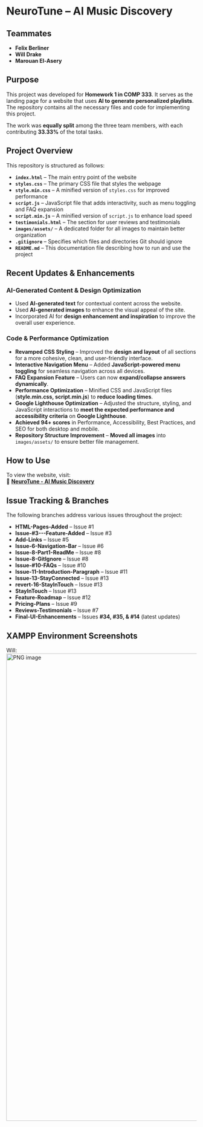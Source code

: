 # NeuroTune – AI Music Discovery

## Teammates

- **Felix Berliner**
- **Will Drake**
- **Marouan El-Asery**

## Purpose

This project was developed for **Homework 1 in COMP 333**. It serves as the landing page for a website that uses **AI to generate personalized playlists**. The repository contains all the necessary files and code for implementing this project.

The work was **equally split** among the three team members, with each contributing **33.33%** of the total tasks.

## Project Overview

This repository is structured as follows:

- **`index.html`** – The main entry point of the website
- **`styles.css`** – The primary CSS file that styles the webpage
- **`style.min.css`** – A minified version of `styles.css` for improved performance
- **`script.js`** – JavaScript file that adds interactivity, such as menu toggling and FAQ expansion
- **`script.min.js`** – A minified version of `script.js` to enhance load speed
- **`testimonials.html`** – The section for user reviews and testimonials
- **`images/assets/`** – A dedicated folder for all images to maintain better organization
- **`.gitignore`** – Specifies which files and directories Git should ignore
- **`README.md`** – This documentation file describing how to run and use the project

## Recent Updates & Enhancements

### **AI-Generated Content & Design Optimization**
- Used **AI-generated text** for contextual content across the website.
- Used **AI-generated images** to enhance the visual appeal of the site.
- Incorporated AI for **design enhancement and inspiration** to improve the overall user experience.

### **Code & Performance Optimization**
- **Revamped CSS Styling** – Improved the **design and layout** of all sections for a more cohesive, clean, and user-friendly interface.
- **Interactive Navigation Menu** – Added **JavaScript-powered menu toggling** for seamless navigation across all devices.
- **FAQ Expansion Feature** – Users can now **expand/collapse answers dynamically**.
- **Performance Optimization** – Minified CSS and JavaScript files (**style.min.css, script.min.js**) to **reduce loading times**.
- **Google Lighthouse Optimization** – Adjusted the structure, styling, and JavaScript interactions to **meet the expected performance and accessibility criteria** on **Google Lighthouse**.
- **Achieved 94+ scores** in Performance, Accessibility, Best Practices, and SEO for both desktop and mobile.
- **Repository Structure Improvement** – **Moved all images** into `images/assets/` to ensure better file management.

## How to Use

To view the website, visit:  
🔗 **[NeuroTune - AI Music Discovery](https://felixberliner1.github.io/COMP333-SWE/)**

## Issue Tracking & Branches

The following branches address various issues throughout the project:

- **HTML-Pages-Added** – Issue #1
- **Issue-#3---Feature-Added** – Issue #3
- **Add-Links** – Issue #5
- **Issue-6-Navigation-Bar** – Issue #6
- **Issue-8-Part1-ReadMe** – Issue #8
- **Issue-8-GitIgnore** – Issue #8
- **Issue-#10-FAQs** – Issue #10
- **Issue-11-Introduction-Paragraph** – Issue #11
- **Issue-13-StayConnected** – Issue #13
- **revert-16-StayInTouch** – Issue #13
- **StayInTouch** – Issue #13
- **Feature-Roadmap** – Issue #12
- **Pricing-Plans** – Issue #9
- **Reviews-Testimonials** – Issue #7
- **Final-UI-Enhancements** – Issues **#34, #35, & #14** (latest updates)

## XAMPP Environment Screenshots

Will:
<img width="1237" alt="PNG image" src="https://github.com/user-attachments/assets/3d31875d-06a7-4d18-a5d6-a60299d0e35f" />
